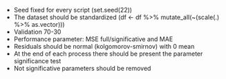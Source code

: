 - Seed fixed for every script (set.seed(22))
- The dataset should be standardized (df <- df %>% mutate_all(~(scale(.) %>% as.vector)))
- Validation 70-30
- Performance parameter: MSE full/significative and MAE
- Residuals should be normal (kolgomorov-smirnov) with 0 mean
- At the end of each process there should be present the parameter significance test
- Not significative parameters should be removed

